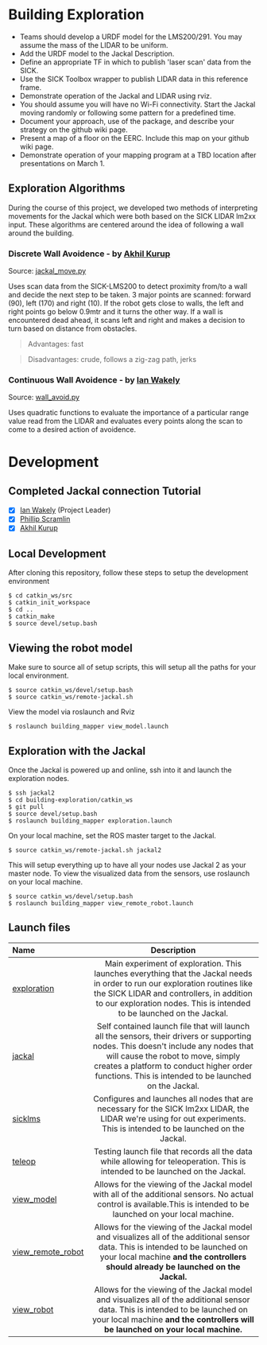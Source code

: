 # Building Exploration

- Teams should develop a URDF model for the LMS200/291. You may assume the mass of the LIDAR to be uniform.
- Add the URDF model to the Jackal Description.
- Define an appropriate TF in which to publish 'laser scan' data from the SICK.
- Use the SICK Toolbox wrapper to publish LIDAR data in this reference frame.
- Demonstrate operation of the Jackal and LIDAR using rviz.
- You should assume you will have no Wi-Fi connectivity. Start the Jackal moving randomly or following some pattern for a predefined time.
- Document your approach, use of the package, and describe your strategy on the github wiki page.
- Present a map of a floor on the EERC. Include this map on your github wiki page.
- Demonstrate operation of your mapping program at a TBD location after presentations on March 1.

## Exploration Algorithms

During the course of this project, we developed two methods of interpreting movements for the Jackal which were both based on the SICK LIDAR lm2xx input. These algorithms are centered around the idea of following a wall around the building.

### Discrete Wall Avoidence - by [Akhil Kurup](https://github.com/amkurup)
Source: [jackal_move.py](catkin_ws/src/building_mapper/scripts/jackal_move.py)

Uses scan data from the SICK-LMS200 to detect proximity from/to a wall and decide the next step to be taken. 3 major points are scanned: forward (90), left (170) and right (10). If the robot gets close to walls, the left and right points go below 0.9mtr and it turns the other way. If a wall is encountered dead ahead, it scans left and right and makes a decision to turn based on distance from obstacles.

> Advantages: fast

> Disadvantages: crude, follows a zig-zag path, jerks

### Continuous Wall Avoidence - by [Ian Wakely](https://github.com/raveious)
Source: [wall_avoid.py](catkin_ws/src/building_mapper/scripts/wall_avoid.py)

Uses quadratic functions to evaluate the importance of a particular range value read from the LIDAR and evaluates every points along the scan to come to a desired action of avoidence.

# Development

## Completed Jackal connection Tutorial
- [x] [Ian Wakely](https://github.com/raveious) (Project Leader)
- [x] [Phillip Scramlin](https://github.com/pdscraml)
- [x] [Akhil Kurup](https://github.com/amkurup)

## Local Development

After cloning this repository, follow these steps to setup the development environment
```
$ cd catkin_ws/src
$ catkin_init_workspace
$ cd ..
$ catkin_make
$ source devel/setup.bash
```

## Viewing the robot model

Make sure to source all of setup scripts, this will setup all the paths for your local environment.

```
$ source catkin_ws/devel/setup.bash
$ source catkin_ws/remote-jackal.sh
```

View the model via roslaunch and Rviz

```
$ roslaunch building_mapper view_model.launch
```

## Exploration with the Jackal

Once the Jackal is powered up and online, ssh into it and launch the exploration nodes.

```
$ ssh jackal2
$ cd building-exploration/catkin_ws
$ git pull
$ source devel/setup.bash
$ roslaunch building_mapper exploration.launch
```

On your local machine, set the ROS master target to the Jackal.

```
$ source catkin_ws/remote-jackal.sh jackal2
```

This will setup everything up to have all your nodes use Jackal 2 as your master node. To view the visualized data from the sensors, use roslaunch on your local machine.

```
$ source catkin_ws/devel/setup.bash
$ roslaunch building_mapper view_remote_robot.launch
```

## Launch files

Name|Description
:---|:---:
[exploration](catkin_ws/src/building_mapper/launch/exploration.launch)|Main experiment of exploration. This launches everything that the Jackal needs in order to run our exploration routines like the SICK LIDAR and controllers, in addition to our exploration nodes. This is intended to be launched on the Jackal.
[jackal](catkin_ws/src/building_mapper/launch/jackal.launch)|Self contained launch file that will launch all the sensors, their drivers or supporting nodes. This doesn't include any nodes that will cause the robot to move, simply creates a platform to conduct higher order functions. This is intended to be launched on the Jackal.
[sicklms](catkin_ws/src/building_mapper/launch/sicklms.launch)|Configures and launches all nodes that are necessary for the SICK lm2xx LIDAR, the LIDAR we're using for out experiments. This is intended to be launched on the Jackal.
[teleop](catkin_ws/src/building_mapper/launch/teleop.launch)|Testing launch file that records all the data while allowing for teleoperation. This is intended to be launched on the Jackal.
[view_model](catkin_ws/src/building_mapper/launch/view_model.launch)|Allows for the viewing of the Jackal model with all of the additional sensors. No actual control is available.This is intended to be launched on your local machine.
[view_remote_robot](catkin_ws/src/building_mapper/launch/view_remote_robot.launch)|Allows for the viewing of the Jackal model and visualizes all of the additional sensor data. This is intended to be launched on your local machine **and the controllers should already be launched on the Jackal.**
[view_robot](catkin_ws/src/building_mapper/launch/view_robot.launch)|Allows for the viewing of the Jackal model and visualizes all of the additional sensor data. This is intended to be launched on your local machine **and the controllers will be launched on your local machine.**
